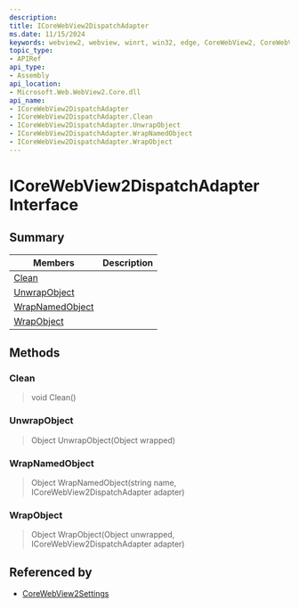 ```yaml
---
description: 
title: ICoreWebView2DispatchAdapter
ms.date: 11/15/2024
keywords: webview2, webview, winrt, win32, edge, CoreWebView2, CoreWebView2Controller, browser control, edge html, ICoreWebView2DispatchAdapter
topic_type:
- APIRef
api_type:
- Assembly
api_location:
- Microsoft.Web.WebView2.Core.dll
api_name:
- ICoreWebView2DispatchAdapter
- ICoreWebView2DispatchAdapter.Clean
- ICoreWebView2DispatchAdapter.UnwrapObject
- ICoreWebView2DispatchAdapter.WrapNamedObject
- ICoreWebView2DispatchAdapter.WrapObject
---
```


# ICoreWebView2DispatchAdapter Interface



## Summary

Members|Description
--|--
[Clean](#clean) | 
[UnwrapObject](#unwrapobject) | 
[WrapNamedObject](#wrapnamedobject) | 
[WrapObject](#wrapobject) | 



## Methods

### Clean

> void Clean()



### UnwrapObject

> Object UnwrapObject(Object wrapped)



### WrapNamedObject

> Object WrapNamedObject(string name, ICoreWebView2DispatchAdapter adapter)



### WrapObject

> Object WrapObject(Object unwrapped, ICoreWebView2DispatchAdapter adapter)






## Referenced by

- [CoreWebView2Settings](corewebview2settings.md)
